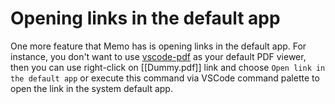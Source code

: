 # Opening links in the default app

One more feature that Memo has is opening links in the default app. For instance, you don't want to use
[vscode-pdf](https://marketplace.visualstudio.com/items?itemName=tomoki1207.pdf) as your default PDF viewer, then you can use right-click on [[Dummy.pdf]] link and choose `Open link in the default app` or execute this command via VSCode command palette to open the link in the system default app.
